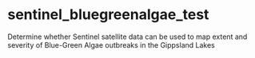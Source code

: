 # sentinel_bluegreenalgae_test
Determine whether Sentinel satellite data can be used to map extent and severity of Blue-Green Algae outbreaks in the Gippsland Lakes
